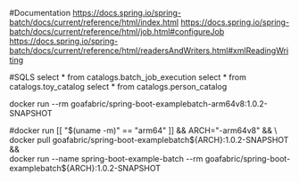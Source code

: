 #Documentation
https://docs.spring.io/spring-batch/docs/current/reference/html/index.html
https://docs.spring.io/spring-batch/docs/current/reference/html/job.html#configureJob
https://docs.spring.io/spring-batch/docs/current/reference/html/readersAndWriters.html#xmlReadingWriting

#SQLS
select * from catalogs.batch_job_execution
select * from catalogs.toy_catalog
select * from catalogs.person_catalog

docker run --rm goafabric/spring-boot-examplebatch-arm64v8:1.0.2-SNAPSHOT

#docker run
[[ "$(uname -m)" == "arm64"  ]] && ARCH="-arm64v8" && \
docker pull goafabric/spring-boot-examplebatch${ARCH}:1.0.2-SNAPSHOT && \
docker run --name spring-boot-example-batch --rm goafabric/spring-boot-examplebatch${ARCH}:1.0.2-SNAPSHOT
